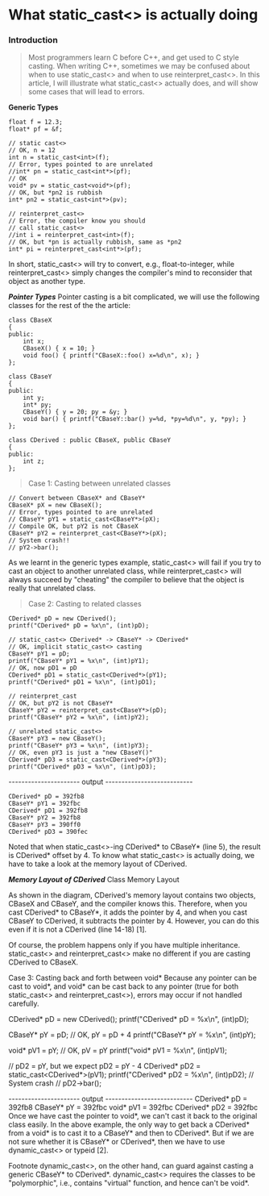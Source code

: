 # What static_cast<> is actually doing

### Introduction
> Most programmers learn C before C++, and get used to C style casting. When writing C++, sometimes we may be confused about when to use static_cast<> and when to use reinterpret_cast<>. In this article, I will illustrate what static_cast<> actually does, and will show some cases that will lead to errors.

**Generic Types**
```
float f = 12.3;
float* pf = &f;

// static cast<>
// OK, n = 12
int n = static_cast<int>(f);
// Error, types pointed to are unrelated
//int* pn = static_cast<int*>(pf);
// OK
void* pv = static_cast<void*>(pf);
// OK, but *pn2 is rubbish
int* pn2 = static_cast<int*>(pv);

// reinterpret_cast<>
// Error, the compiler know you should
// call static_cast<>
//int i = reinterpret_cast<int>(f);
// OK, but *pn is actually rubbish, same as *pn2
int* pi = reinterpret_cast<int*>(pf);
```
In short, static_cast<> will try to convert, e.g., float-to-integer, while reinterpret_cast<> simply changes the compiler's mind to reconsider that object as another type.

***Pointer Types***
Pointer casting is a bit complicated, we will use the following classes for the rest of the the article:

```
class CBaseX
{
public:
    int x;
    CBaseX() { x = 10; }
    void foo() { printf("CBaseX::foo() x=%d\n", x); }
};

class CBaseY
{
public:
    int y;
    int* py;
    CBaseY() { y = 20; py = &y; }
    void bar() { printf("CBaseY::bar() y=%d, *py=%d\n", y, *py); }
};

class CDerived : public CBaseX, public CBaseY
{
public:
    int z;
};
```

> Case 1: Casting between unrelated classes
```
// Convert between CBaseX* and CBaseY*
CBaseX* pX = new CBaseX();
// Error, types pointed to are unrelated
// CBaseY* pY1 = static_cast<CBaseY*>(pX);
// Compile OK, but pY2 is not CBaseX
CBaseY* pY2 = reinterpret_cast<CBaseY*>(pX);
// System crash!!
// pY2->bar();
```
As we learnt in the generic types example, static_cast<> will fail if you try to cast an object to another unrelated class, while reinterpret_cast<> will always succeed by "cheating" the compiler to believe that the object is really that unrelated class.

> Case 2: Casting to related classes
```
CDerived* pD = new CDerived();
printf("CDerived* pD = %x\n", (int)pD);

// static_cast<> CDerived* -> CBaseY* -> CDerived*
// OK, implicit static_cast<> casting
CBaseY* pY1 = pD;
printf("CBaseY* pY1 = %x\n", (int)pY1);
// OK, now pD1 = pD
CDerived* pD1 = static_cast<CDerived*>(pY1);
printf("CDerived* pD1 = %x\n", (int)pD1);

// reinterpret_cast
// OK, but pY2 is not CBaseY*
CBaseY* pY2 = reinterpret_cast<CBaseY*>(pD);
printf("CBaseY* pY2 = %x\n", (int)pY2);
 
// unrelated static_cast<>
CBaseY* pY3 = new CBaseY();
printf("CBaseY* pY3 = %x\n", (int)pY3);
// OK, even pY3 is just a "new CBaseY()"
CDerived* pD3 = static_cast<CDerived*>(pY3);
printf("CDerived* pD3 = %x\n", (int)pD3);
```
---------------------- output ---------------------------
```
CDerived* pD = 392fb8
CBaseY* pY1 = 392fbc
CDerived* pD1 = 392fb8
CBaseY* pY2 = 392fb8
CBaseY* pY3 = 390ff0
CDerived* pD3 = 390fec
```
Noted that when static_cast<>-ing CDerived* to CBaseY* (line 5), the result is CDerived* offset by 4. To know what static_cast<> is actually doing, we have to take a look at the memory layout of CDerived.

***Memory Layout of CDerived***
Class Memory Layout

As shown in the diagram, CDerived's memory layout contains two objects, CBaseX and CBaseY, and the compiler knows this. Therefore, when you cast CDerived* to CBaseY*, it adds the pointer by 4, and when you cast CBaseY to CDerived, it subtracts the pointer by 4. However, you can do this even if it is not a CDerived (line 14-18) [1].

Of course, the problem happens only if you have multiple inheritance. static_cast<> and reinterpret_cast<> make no different if you are casting CDerived to CBaseX.

Case 3: Casting back and forth between void*
Because any pointer can be cast to void*, and void* can be cast back to any pointer (true for both static_cast<> and reinterpret_cast<>), errors may occur if not handled carefully.

CDerived* pD = new CDerived();
printf("CDerived* pD = %x\n", (int)pD);

CBaseY* pY = pD;                // OK, pY = pD + 4
printf("CBaseY* pY = %x\n", (int)pY);

void* pV1 = pY;                    // OK, pV = pY
printf("void* pV1 = %x\n", (int)pV1);

// pD2 = pY, but we expect pD2 = pY - 4
CDerived* pD2 = static_cast<CDerived*>(pV1);
printf("CDerived* pD2 = %x\n", (int)pD2);
// System crash
// pD2->bar();

---------------------- output ---------------------------
CDerived* pD = 392fb8
CBaseY* pY = 392fbc
void* pV1 = 392fbc
CDerived* pD2 = 392fbc
Once we have cast the pointer to void*, we can't cast it back to the original class easily. In the above example, the only way to get back a CDerived* from a void* is to cast it to a CBaseY* and then to CDerived*. But if we are not sure whether it is CBaseY* or CDerived*, then we have to use dynamic_cast<> or typeid [2].

Footnote
dynamic_cast<>, on the other hand, can guard against casting a generic CBaseY* to CDerived*.
dynamic_cast<> requires the classes to be "polymorphic", i.e., contains "virtual" function, and hence can't be void*.

